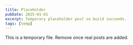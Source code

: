 ```yaml
---
title: Placeholder
pubDate: 2025-01-01
excerpt: Temporary placeholder post so build succeeds.
tags: [temp]
---
```

This is a temporary file. Remove once real posts are added.